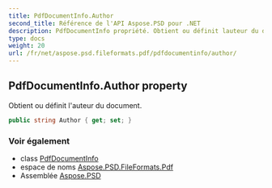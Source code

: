 ```yaml
---
title: PdfDocumentInfo.Author
second_title: Référence de l'API Aspose.PSD pour .NET
description: PdfDocumentInfo propriété. Obtient ou définit lauteur du document.
type: docs
weight: 20
url: /fr/net/aspose.psd.fileformats.pdf/pdfdocumentinfo/author/
---
```

## PdfDocumentInfo.Author property

Obtient ou définit l'auteur du document.

```csharp
public string Author { get; set; }
```

### Voir également

* class [PdfDocumentInfo](../)
* espace de noms [Aspose.PSD.FileFormats.Pdf](../../pdfdocumentinfo/)
* Assemblée [Aspose.PSD](../../../)


